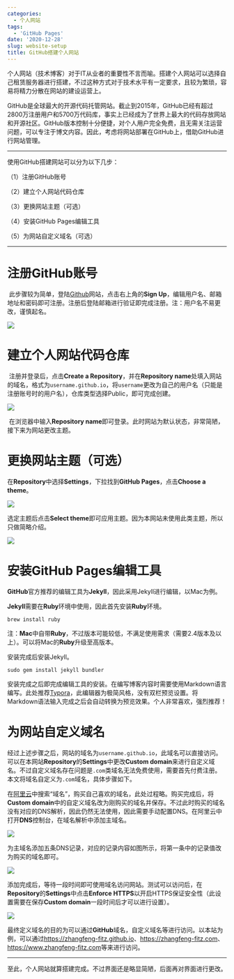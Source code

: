 ```yaml
---
categories:
  - 个人网站
tags:
  - 'GitHub Pages'
date: '2020-12-28'
slug: website-setup
title: GitHub搭建个人网站
---
```


个人网站（技术博客）对于IT从业者的重要性不言而喻。搭建个人网站可以选择自己租赁服务器进行搭建，不过这种方式对于技术水平有一定要求，且较为繁琐，容易将精力分散在网站的建设运营上。

GitHub是全球最大的开源代码托管网站。截止到2015年，GitHub已经有超过2800万注册用户和5700万代码库，事实上已经成为了世界上最大的代码存放网站和开源社区。GitHub版本控制十分便捷，对个人用户完全免费，且无需关注运营问题，可以专注于博文内容。因此，考虑将网站部署在GitHub上，借助GitHub进行网站管理。

***

使用GitHub搭建网站可以分为以下几步：

（1）注册GitHub账号

（2）建立个人网站代码仓库

（3）更换网站主题（可选）

（4）安装GitHub Pages编辑工具

（5）为网站自定义域名（可选）

***

# 注册GitHub账号

​		 此步骤较为简单，登陆[Github](https://github.com/)网站，点击右上角的**Sign Up**，编辑用户名、邮箱地址和密码即可注册。注册后登陆邮箱进行验证即完成注册。注：用户名不易更改，谨慎起名。

![](/img/20201228/signup.jpg)

# 建立个人网站代码仓库

​		注册并登录后，点击**Create a Repository**，并在**Repository name**处填入网站的域名，格式为`username.github.io`，将`username`更改为自己的用户名（只能是注册账号时的用户名），仓库类型选择Public，即可完成创建。

![](/img/20201228/repository.jpg)

​		在浏览器中输入**Repository name**即可登录。此时网站为默认状态，非常简陋，接下来为网站更改主题。

# 更换网站主题（可选）

在**Repository**中选择**Settings**，下拉找到**GitHub Pages**，点击**Choose a theme**。

![](/img/20201228/settings.jpg)

选定主题后点击**Select theme**即可应用主题。因为本网站未使用此类主题，所以只做简略介绍。

![](/img/20201228/theme.png)

# 安装GitHub Pages编辑工具

**GitHub**官方推荐的编辑工具为**Jekyll**，因此采用Jekyll进行编辑，以Mac为例。

**Jekyll**需要在**Ruby**环境中使用，因此首先安装**Ruby**环境。

```shell
brew install ruby
```

注：**Mac**中自带**Ruby**，不过版本可能较低，不满足使用需求（需要2.4版本及以上）。可以将Mac的**Ruby**升级至高版本。

安装完成后安装Jekyll。

```shell 
sudo gem install jekyll bundler
```

安装完成之后即完成编辑工具的安装。在编写博客内容时需要使用Markdown语言编写。此处推荐[Typora](https://typora.io/)，此编辑器为极简风格，没有双栏预览设置。将Markdown语法输入完成之后会自动转换为预览效果。个人非常喜欢，强烈推荐！

# 为网站自定义域名

经过上述步骤之后，网站的域名为`username.github.io`，此域名可以直接访问。可以在本网站**Repository**的**Settings**中更改**Custom domain**来进行自定义域名。不过自定义域名存在问题是`.com`类域名无法免费使用，需要首先付费注册。本文将域名自定义为`.com`域名，具体步骤如下。

在[阿里云](https://www.aliyun.com/)中搜索“域名”，购买自己喜欢的域名，此处过程略。购买完成后，将**Custom domain**中的自定义域名改为刚购买的域名并保存。不过此时购买的域名没有对应的DNS解析，因此仍然无法使用，因此需要手动配置DNS。在阿里云中打开**DNS**控制台，在域名解析中添加主域名。

![](/img/20201228/domain.png)

为主域名添加五条DNS记录，对应的记录内容如图所示，将第一条中的记录值改为购买的域名即可。

![](/img/20201228/dns.png)

添加完成后，等待一段时间即可使用域名访问网站。测试可以访问后，在**Repository**的**Settings**中点击**Enforce HTTPS**以开启HTTPS保证安全性（此设置需要在保存**Custom domain**一段时间后才可以进行设置）。

![](/img/20201228/settings.jpg)

最终定义域名的目的为可以通过**GitHub**域名，自定义域名等进行访问。以本站为例，可以通过<https://zhangfeng-fitz.github.io>、<https://zhangfeng-fitz.com>、<https://www.zhangfeng-fitz.com>等来进行访问。

***

至此，个人网站就算搭建完成。不过界面还是略显简陋，后面再对界面进行更改。